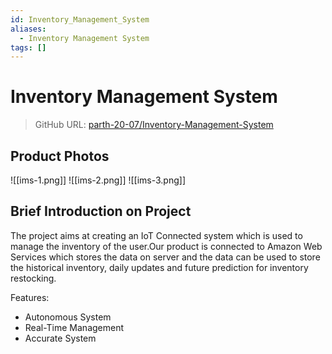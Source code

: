 ```yaml
---
id: Inventory_Management_System
aliases:
  - Inventory Management System
tags: []
---
```


# Inventory Management System

> GitHub URL: [parth-20-07/Inventory-Management-System](https://github.com/parth-20-07/Inventory-Management-System)

## Product Photos

![[ims-1.png]]
![[ims-2.png]]
![[ims-3.png]]



## Brief Introduction on Project

The project aims at creating an IoT Connected system which is used to manage the inventory of the user.Our product is connected to Amazon Web Services which stores the data on server and the data can be used to store the historical inventory, daily updates and future prediction for inventory restocking.

Features:

- Autonomous System
- Real-Time Management
- Accurate System

